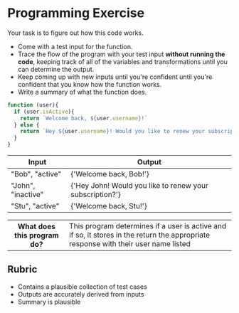 # Programming Exercise

Your task is to figure out how this code works.

* Come with a test input for the function.
* Trace the flow of the program with your test input **without running the code**, keeping track of all of the variables and transformations until you can determine the output.
* Keep coming up with new inputs until you're confident until you're confident that you know how the function works.
* Write a summary of what the function does.

```js
function (user){
  if (user.isActive){
    return `Welcome back, ${user.username}!`
  } else {
    return `Hey ${user.username}! Would you like to renew your subscription?`
  }
}
```

| Input                | Output                                                  |
| -----                | ------                                                  |
|  "Bob", "active"     | {'Welcome back, Bob!'}                                  | 
|  "John", "inactive"  | {'Hey John! Would you like to renew your subscription?'}| 
|  "Stu", "active"     | {'Welcome back, Stu!'}                                  | 

<table>
  <tr>
    <th>What does this program do?</th>
    <td>This program determines if a user is active and if so, it stores in the return the appropriate response with their user name listed</td>
  </tr>
</table>

## Rubric

* Contains a plausible collection of test cases
* Outputs are accurately derived from inputs
* Summary is plausible
